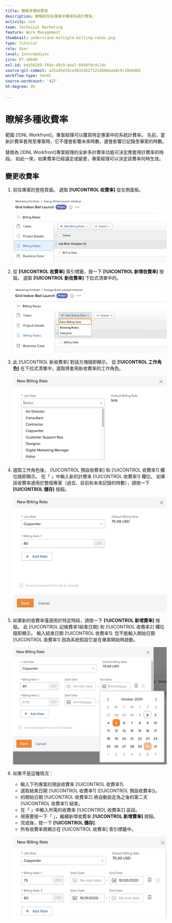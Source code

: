 ```yaml
---
title: 瞭解多種收費率
description: 瞭解如何在專案中覆寫系統計費率。
activity: use
team: Technical Marketing
feature: Work Management
thumbnail: understand-multiple-billing-rates.png
type: Tutorial
role: User
level: Intermediate
jira: KT-10048
exl-id: bda562b9-f8da-49c9-bea7-0440fdc4c24c
source-git-commit: a25a49e59ca483246271214886ea4dc9c10e8d66
workflow-type: tm+mt
source-wordcount: '427'
ht-degree: 0%

---
```


# 瞭解多種收費率

範圍 [!DNL Workfront]，專案經理可以覆寫特定專案中的系統計費率。 先前，當新計費率套用至專案時，它不僅會影響未來時數，還會影響已記錄至專案的時數。

替換為 [!DNL Workfront]專案經理的全新多計費率功能可決定應套用計費率的時段。 如此一來，如果費率已經議定或變更，專案經理可以決定該費率何時生效。

## 變更收費率

1. 前往專案的登陸頁面。 選取 **[!UICONTROL 收費率]** 從左側面板。

   ![選取的影像 [!UICONTROL 收費率] 在 [!DNL Workfront]](assets/project-finances-1.png)

1. 從 **[!UICONTROL 收費率]** 索引標籤，按一下 **[!UICONTROL 新增收費率]** 按鈕。 選取 **[!UICONTROL 新收費率]** 下拉式清單中的。

   ![選取的影像 [!UICONTROL 新收費率] 在 [!DNL Workfront]](assets/project-finances-2.png)

1. 此 [!UICONTROL 新收費率] 對話方塊隨即顯示。 從 **[!UICONTROL 工作角色]** 在下拉式清單中，選取將套用新收費率的工作角色。

   ![在中選取新計費費率中工作角色的影像 [!DNL Workfront]](assets/project-finances-3.png)

1. 選取工作角色後， [!UICONTROL 預設收費率] 和 [!UICONTROL 收費率1] 欄位隨即顯示。 在「 」中輸入新的計費率 [!UICONTROL 收費率1] 欄位。 如果該收費率適用於整個專案（過去、目前和未來記錄的時數），請按一下 **[!UICONTROL 儲存]** 按鈕。

   ![儲存適用於整個專案的新計費率的影像 [!DNL Workfront]](assets/project-finances-5.png)

1. 如果新的收費率僅適用於特定時段，請按一下 **[!UICONTROL 新增費率]** 按鈕。 此 [!UICONTROL 記帳費率1結束日期] 和 [!UICONTROL 收費率2] 欄位隨即顯示。 輸入結束日期 [!UICONTROL 收費率1]. 您不能輸入開始日期 [!UICONTROL 收費率1] 因為系統假設它是在專案開始時啟動。

   ![建立適用於特定時段的新收費率的影像，從專案開始時開始，位置在 [!DNL Workfront]](assets/project-finances-6.png)

1. 如果不是這種情況：

   * 輸入下列專案的預設收費率 [!UICONTROL 收費率1].
   * 選取結束日期 [!UICONTROL 收費率1] ([!UICONTROL 預設收費率])。
   * 的開始日期 [!UICONTROL 收費率2] 將自動設定為之後的第二天 [!UICONTROL 收費率1] 結束。
   * 在「 」中輸入所需的收費率 [!UICONTROL 收費率2] 區段。
   * 視需要按一下「 」，繼續新增收費率 **[!UICONTROL 新增費率]** 按鈕。
   * 完成後，按一下 **[!UICONTROL 儲存]**.
   * 所有收費率將顯示在 [!UICONTROL 收費率] 索引標籤中。

   ![建立適用於中不同時段的新收費率的影像 [!DNL Workfront]](assets/project-finances-7.png)
